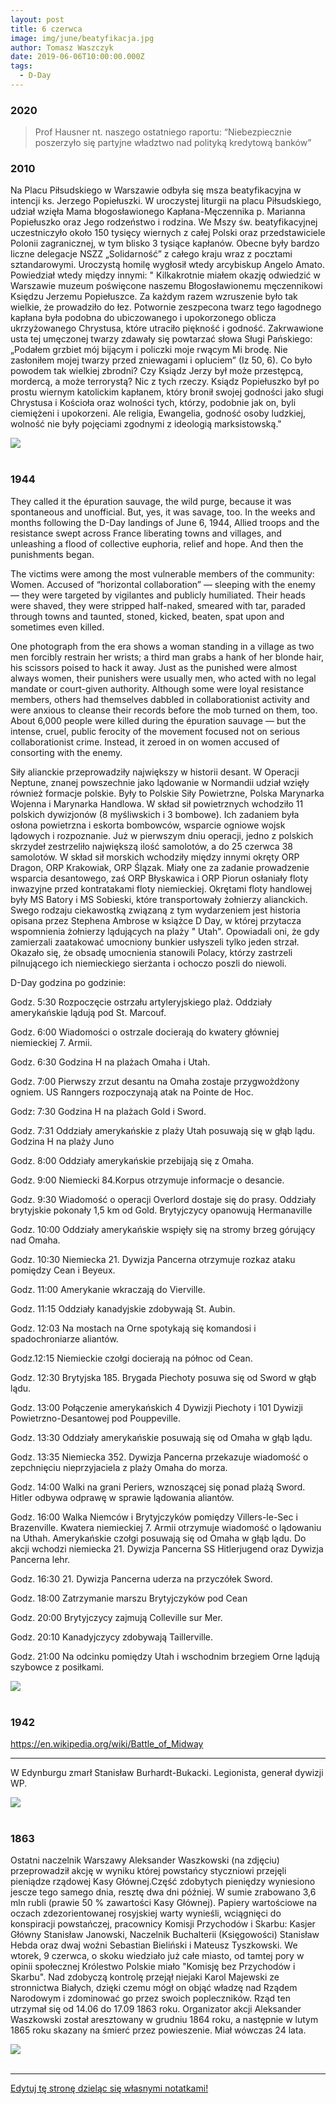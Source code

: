 ```yaml
---
layout: post
title: 6 czerwca
image: img/june/beatyfikacja.jpg
author: Tomasz Waszczyk
date: 2019-06-06T10:00:00.000Z
tags:
  - D-Day
---
```


### 2020

> Prof Hausner nt. naszego ostatniego raportu: “Niebezpiecznie poszerzyło się partyjne władztwo nad polityką kredytową banków”

### 2010

Na Placu Piłsudskiego w Warszawie odbyła się msza beatyfikacyjna w intencji ks. Jerzego Popiełuszki.
W uroczystej liturgii na placu Piłsudskiego, udział wzięła Mama błogosławionego Kapłana-Męczennika p. Marianna Popiełuszko oraz Jego rodzeństwo i rodzina. We Mszy św.
beatyfikacyjnej uczestniczyło około 150 tysięcy wiernych z całej Polski oraz przedstawiciele Polonii zagranicznej, w tym blisko 3 tysiące kapłanów. Obecne były bardzo liczne delegacje NSZZ „Solidarność” z całego kraju wraz z
pocztami sztandarowymi.
Uroczystą homilę wygłosił wtedy arcybiskup Angelo Amato.
Powiedział wtedy między innymi:
" Kilkakrotnie miałem okazję odwiedzić w Warszawie muzeum poświęcone naszemu Błogosławionemu męczennikowi Księdzu Jerzemu Popiełuszce. Za każdym razem
wzruszenie było tak wielkie, że prowadziło do łez. Potwornie zeszpecona twarz tego łagodnego kapłana była podobna do ubiczowanego i upokorzonego oblicza ukrzyżowanego Chrystusa, które utraciło piękność i godność. Zakrwawione usta tej
umęczonej twarzy zdawały się powtarzać słowa Sługi Pańskiego: „Podałem grzbiet mój bijącym i policzki moje rwącym Mi brodę. Nie zasłoniłem mojej twarzy przed zniewagami i
opluciem” (Iz 50, 6). Co było powodem tak wielkiej zbrodni? Czy Ksiądz Jerzy był może przestępcą, mordercą, a
może terrorystą? Nic z tych rzeczy. Ksiądz Popiełuszko był po prostu wiernym katolickim kapłanem, który bronił swojej godności jako sługi Chrystusa i Kościoła oraz wolności tych,
którzy, podobnie jak on, byli ciemiężeni i
upokorzeni. Ale religia, Ewangelia, godność osoby ludzkiej, wolność nie były pojęciami zgodnymi z ideologią marksistowską."

<img src="./img/june/beatyfikacja.jpg"><br><br>

### 1944

They called it the épuration sauvage, the wild purge, because it was spontaneous and unofficial. But, yes, it was savage, too. In the weeks and months following the D-Day landings of June 6, 1944, Allied troops and the resistance swept across France liberating towns and villages, and unleashing a flood of collective euphoria, relief and hope. And then the punishments began.

The victims were among the most vulnerable members of the community: Women. Accused of “horizontal collaboration” — sleeping with the enemy — they were targeted by vigilantes and publicly humiliated. Their heads were shaved, they were stripped half-naked, smeared with tar, paraded through towns and taunted, stoned, kicked, beaten, spat upon and sometimes even killed.

One photograph from the era shows a woman standing in a village as two men forcibly restrain her wrists; a third man grabs a hank of her blonde hair, his scissors poised to hack it away. Just as the punished were almost always women, their punishers were usually men, who acted with no legal mandate or court-given authority. Although some were loyal resistance members, others had themselves dabbled in collaborationist activity and were anxious to cleanse their records before the mob turned on them, too. About 6,000 people were killed during the épuration sauvage — but the intense, cruel, public ferocity of the movement focused not on serious collaborationist crime. Instead, it zeroed in on women accused of consorting with the enemy.

Siły alianckie przeprowadziły największy w historii desant. W Operacji Neptune, znanej powszechnie jako lądowanie w Normandii udział wzięły również formacje polskie. Były to Polskie Siły Powietrzne, Polska Marynarka Wojenna i Marynarka Handlowa. W skład sił powietrznych wchodziło 11 polskich dywizjonów (8 myśliwskich i 3 bombowe). Ich zadaniem była osłona powietrzna i eskorta bombowców, wsparcie ogniowe wojsk lądowych i rozpoznanie. Już w pierwszym dniu operacji, jedno z polskich skrzydeł zestrzeliło największą ilość samolotów, a do 25 czerwca 38 samolotów. W skład sił morskich wchodziły między innymi okręty ORP Dragon, ORP Krakowiak, ORP Ślązak. Miały one za zadanie prowadzenie wsparcia desantowego, zaś ORP Błyskawica i ORP Piorun osłaniały floty inwazyjne przed kontratakami floty niemieckiej. Okrętami floty handlowej były MS Batory i MS Sobieski, które transportowały żołnierzy alianckich.
Swego rodzaju ciekawostką związaną z tym wydarzeniem jest historia opisana przez Stephena Ambrose w książce D Day, w której przytacza wspomnienia żołnierzy lądujących na plaży " Utah". Opowiadali oni, że gdy zamierzali zaatakować umocniony bunkier usłyszeli tylko jeden strzał. Okazało się, że obsadę umocnienia stanowili Polacy, którzy zastrzeli pilnującego ich niemieckiego sierżanta i ochoczo poszli do niewoli.

D-Day godzina po godzinie:

Godz. 5:30
Rozpoczęcie ostrzału artyleryjskiego plaż. Oddziały amerykańskie lądują pod St. Marcouf.

Godz. 6:00
Wiadomości o ostrzale docierają do kwatery główniej niemieckiej 7. Armii.

Godz. 6:30
Godzina H na plażach Omaha i Utah.

Godz. 7:00
Pierwszy zrzut desantu na Omaha zostaje przygwożdżony ogniem. US Ranngers rozpoczynają atak na Pointe de Hoc.

Godz: 7:30
Godzina H na plażach Gold i Sword.

Godz. 7:31
Oddziały amerykańskie z plaży Utah posuwają się w głąb lądu. Godzina H na plaży Juno

Godz. 8:00
Oddziały amerykańskie przebijają się z Omaha.

Godz. 9:00
Niemiecki 84.Korpus otrzymuje informacje o desancie.

Godz. 9:30
Wiadomość o operacji Overlord dostaje się do prasy. Oddziały brytyjskie pokonały 1,5 km od Gold. Brytyjczycy opanowują Hermanaville

Godz. 10:00
Oddziały amerykańskie wspięły się na stromy brzeg górujący nad Omaha.

Godz. 10:30
Niemiecka 21. Dywizja Pancerna otrzymuje rozkaz ataku pomiędzy Cean i Beyeux.

Godz. 11:00
Amerykanie wkraczają do Vierville.

Godz. 11:15
Oddziały kanadyjskie zdobywają St. Aubin.

Godz. 12:03
Na mostach na Orne spotykają się komandosi i spadochroniarze aliantów.

Godz.12:15
Niemieckie czołgi docierają na północ od Cean.

Godz. 12:30
Brytyjska 185. Brygada Piechoty posuwa się od Sword w głąb lądu.

Godz. 13:00
Połączenie amerykańskich 4 Dywizji Piechoty i 101 Dywizji Powietrzno-Desantowej pod Pouppeville.

Godz. 13:30
Oddziały amerykańskie posuwają się od Omaha w głąb lądu.

Godz. 13:35
Niemiecka 352. Dywizja Pancerna przekazuje wiadomość o zepchnięciu nieprzyjaciela z plaży Omaha do morza.

Godz. 14:00
Walki na grani Periers, wznoszącej się ponad plażą Sword. Hitler odbywa odprawę w sprawie lądowania aliantów.

Godz. 16:00
Walka Niemców i Brytyjczyków pomiędzy Villers-le-Sec i Brazenville. Kwatera niemieckiej 7. Armii otrzymuje wiadomość o lądowaniu na Uthah. Amerykańskie czołgi posuwają się od Omaha w głąb lądu. Do akcji wchodzi niemiecka 21. Dywizja Pancerna SS Hitlerjugend oraz Dywizja Pancerna lehr.

Godz. 16:30
21. Dywizja Pancerna uderza na przyczółek Sword.

Godz. 18:00
Zatrzymanie marszu Brytyjczyków pod Cean

Godz. 20:00
Brytyjczycy zajmują Colleville sur Mer.

Godz. 20:10
Kanadyjczycy zdobywają Taillerville.

Godz. 21:00
Na odcinku pomiędzy Utah i wschodnim brzegiem Orne lądują szybowce z posiłkami.

<img src="./img/june/dday.jpg"><br><br>

### 1942

https://en.wikipedia.org/wiki/Battle_of_Midway

---

W Edynburgu zmarł Stanisław Burhardt-Bukacki. Legionista, generał dywizji WP.

<img src="./img/june/bukacki.jpeg"><br><br>

### 1863

Ostatni naczelnik Warszawy Aleksander Waszkowski (na zdjęciu) przeprowadził akcję w wyniku której powstańcy styczniowi przejęli pieniądze rządowej Kasy Głównej.Część zdobytych pieniędzy wyniesiono jescze tego samego dnia, resztę dwa dni później. W sumie zrabowano
3,6 mln rubli (prawie 50 % zawartości Kasy Głównej). Papiery wartościowe na oczach zdezorientowanej rosyjskiej warty wynieśli, wciągnięci do konspiracji powstańczej, pracownicy Komisji Przychodów i Skarbu:
Kasjer Główny Stanisław Janowski, Naczelnik Buchalterii (Księgowości) Stanisław Hebda oraz dwaj woźni Sebastian Bieliński i Mateusz
Tyszkowski. We wtorek, 9 czerwca, o skoku wiedziało już całe miasto, od tamtej pory w opinii społecznej Królestwo Polskie miało "Komisję
bez Przychodów i Skarbu".
Nad zdobyczą kontrolę przejął niejaki Karol Majewski ze stronnictwa Białych, dzięki czemu mógł on objąć władzę nad Rządem Narodowym i zdominować go przez swoich popleczników. Rząd ten utrzymał się od 14.06 do 17.09 1863 roku.
Organizator akcji Aleksander Waszkowski został aresztowany w grudniu 1864 roku, a następnie w lutym 1865 roku skazany na śmierć przez powieszenie. Miał wówczas 24 lata.

<img src="./img/june/waszkowski.jpg"><br><br>

---

<a href="https://github.com/TomaszWaszczyk/historia.waszczyk.com/edit/master/src/content/june-6.md" target="_blank">Edytuj tę stronę dzieląc się własnymi notatkami!</a>
